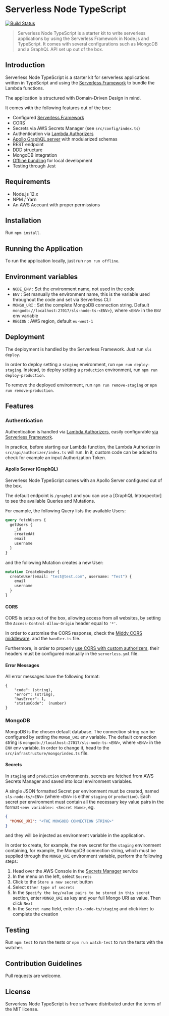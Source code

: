 # Serverless Node TypeScript

[![Build Status](https://api.travis-ci.org/micheleangioni/sls-node-ts.svg?branch=master)](https://travis-ci.org/micheleangioni/sls-node-ts)

> Serverless Node TypeScript is a starter kit to write serverless applications 
> by using the Serverless Framework in Node.js and TypeScript.
> It comes with several configurations such as MongoDB and a GraphQL API set up out of the box.

## Introduction

Serverless Node TypeScript is a starter kit for serverless applications written in TypeScript 
and using the [Serverless Framework](https://serverless.com) to bundle the Lambda functions.

The application is structured with Domain-Driven Design in mind.

It comes with the following features out of the box:

- Configured [Serverless Framework](https://serverless.com)
- CORS
- Secrets via AWS Secrets Manager (see `src/config/index.ts`)
- Authentication via [Lambda Authorizers](https://docs.aws.amazon.com/apigateway/latest/developerguide/apigateway-use-lambda-authorizer.html)
- [Apollo GraphQL server](https://www.apollographql.com/docs/apollo-server/) with modularized schemas
- REST endpoint
- DDD structure
- MongoDB integration
- [Offline bundling](https://github.com/dherault/serverless-offline) for local development
- Testing through Jest

## Requirements

- Node.js 12.x
- NPM / Yarn
- An AWS Account with proper permissions

## Installation

Run `npm install`.

## Running the Application

To run the application locally, just run `npm run offline`.

## Environment variables

 - `NODE_ENV` : Set the environment name, not used in the code
 - `ENV` : Set manually the environment name, this is the variable used throughout the code and set via Serverless CLI
 - `MONGO_URI` : Set the complete MongoDB connection string. Default `mongodb://localhost:27017/sls-node-ts-<ENV>}`, where `<ENV>` in the `ENV` env variable 
 - `REGION` : AWS region, default `eu-west-1`

## Deployment

The deployment is handled by the Serverless Framework. Just run `sls deploy`.

In order to deploy setting a `staging` environment, run `npm run deploy-staging`.
Instead, to deploy setting a `production` environment, run `npm run deploy-production`.

To remove the deployed environment, run `npm run remove-staging` or `npm run remove-production`.

## Features

### Authentication

Authentication is handled via [Lambda Authorizers](https://docs.aws.amazon.com/apigateway/latest/developerguide/apigateway-use-lambda-authorizer.html),
easily configurable [via Serverless Framework](https://serverless.com/framework/docs/providers/aws/events/apigateway#http-endpoints-with-custom-authorizers).

In practice, before starting our Lambda function, the Lambda Authorizer in `src/api/authorizer/index.ts` will run.
In it, custom code can be added to check for example an input Authorization Token.

#### Apollo Server (GraphQL)

Serverless Node TypeScript comes with an Apollo Server configured out of the box.

The default endpoint is `/graphql` and you can use a [GraphQL Introspector] to see the available Queries and Mutations.

For example, the following Query lists the available Users:

```graphql
query fetchUsers {
  getUsers {
    _id
    createdAt
    email
    username
  }
}
```

and the following Mutation creates a new User:

```graphql
mutation CreateNewUser {
  createUser(email: "test@test.com", username: "Test") {
    email
    username
  }
}
```

#### CORS

CORS is setup out of the box, allowing access from all websites, by setting the `Access-Control-Allow-Origin` header
equal to `'*'`.

In order to customise the CORS response, check the [Middy CORS middleware](https://github.com/middyjs/middy/blob/master/docs/middlewares.md#cors).
and the `handler.ts` file.

Furthermore, in order to properly [use CORS with custom authorizers](https://serverless.com/blog/cors-api-gateway-survival-guide/),
their headers must be configured manually in the `serverless.yml` file.

#### Error Messages

All error messages have the following format:

```
{
    "code": (string),
    "error": (string),
    "hasError": 1,
    "statusCode":  (number)
}
```

### MongoDB

MongoDB is the chosen default database. The connection string can be configured by setting the `MONGO_URI` env variable.
The default connection string is `mongodb://localhost:27017/sls-node-ts-<ENV>`, where `<ENV>` in the `ENV` env variable.
In order to change it, head to the `src/infrastructure/mongo/index.ts` file.

#### Secrets

In `staging` and `production` environments, secrets are fetched from AWS Secrets Manager and saved into local environment variables.

A single JSON formatted Secret per environment must be created, named `sls-node-ts/<ENV>` (where `<ENV>` is either `staging` or `production`).
Each secret per environment must contain all the necessary key value pairs in the format `<env variable>: <Secret Name>`, eg.

```json
{
  "MONGO_URI": "<THE MONGODB CONNECTION STRING>"
}
```

and they will be injected as environment variable in the application.

In order to create, for example, the new secret for the `staging` environment containing, for example, the MongoDB connection string, 
which must be supplied through the `MONGO_URI` environment variable, perform the following steps:

1) Head over the AWS Console in the [Secrets Manager](https://aws.amazon.com/secrets-manager/) service
2) In the menu on the left, select `Secrets`
3) Click to the `Store a new secret` button
4) Select `Other type of secrets`
5) In the `Specify the key/value pairs to be stored in this secret` section, enter `MONGO_URI` as key and your full Mongo URI as value. Then click `Next`
6) In the `Secret name` field, enter `sls-node-ts/staging` and click `Next` to complete the creation 

## Testing

Run `npm test` to run the tests or `npm run watch-test` to run the tests with the watcher.

## Contribution Guidelines

Pull requests are welcome.

## License

Serverless Node TypeScript is free software distributed under the terms of the MIT license.
